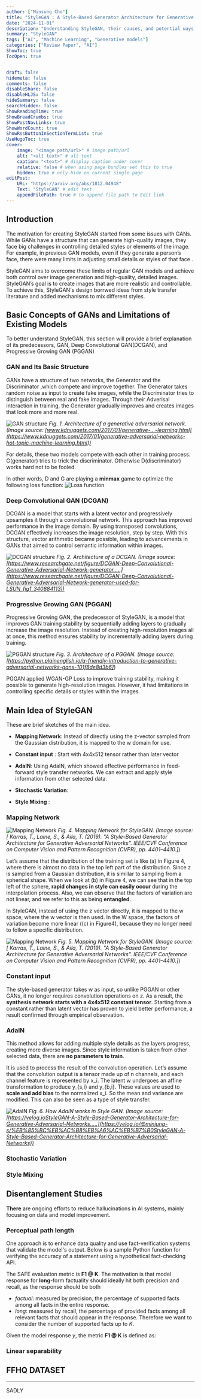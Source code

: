 ```yaml
---
author: ["Minsung Cho"]
title: "StyleGAN : A Style-Based Generator Architecture for Generative Adversarial Networks"
date: "2024-11-01"
description: "Understanding StyleGAN, their causes, and potential ways to mitigate them."
summary: "StyleGAN"
tags: ["AI", "Machine Learning", "Generative models"]
categories: ["Review Paper", "AI"]
ShowToc: true
TocOpen: true


draft: false
hidemeta: false
comments: false
disableShare: false
disableHLJS: false
hideSummary: false
searchHidden: false
ShowReadingTime: true
ShowBreadCrumbs: true
ShowPostNavLinks: true
ShowWordCount: true
ShowRssButtonInSectionTermList: true
UseHugoToc: true
cover:
    image: "<image path/url>" # image path/url
    alt: "<alt text>" # alt text
    caption: "<text>" # display caption under cover
    relative: false # when using page bundles set this to true
    hidden: true # only hide on current single page
editPost:
    URL: "https://arxiv.org/abs/1812.04948"
    Text: "StyleGAN" # edit text
    appendFilePath: true # to append file path to Edit link
---
```









## Introduction

The motivation for creating StyleGAN started from some issues with GANs. While GANs have a structure that can generate high-quality images, they face big challenges in controlling detailed styles or elements of the image. For example, in previous GAN models, even if they generate a person’s face, there were many limits in adjusting small details or styles of that face .

StyleGAN aims to overcome these limits of regular GAN models and achieve both control over image generation and high-quality, detailed images. StyleGAN’s goal is to create images that are more realistic and controllable. To achieve this, StyleGAN's design borrwed ideas from style transfer literature and added mechanisms to mix different styles.




## Basic Concepts of GANs and Limitations of Existing Models


To better understand StyleGAN, this section will provide a brief explanation of its predecessors, GAN, Deep Convolutional GAN(DCGAN), and Progressive Growing GAN (PGGAN)

### GAN and Its Basic Structure

GANs have a structure of two networks, the Generator and the Discriminator ,which compete and improve together. The Generator takes random noise as input to create fake images, while the Discriminator tries to distinguish between real and fake images. Through their Adverisal interaction in training, the Generator gradually improves and creates images that look more and more real.

![GAN structure](/image/stylegan/ganstructure.png)
*Fig. 1. Architecture of a generative adversarial network. (Image source: [www.kdnuggets.com/2017/01/generative-...-learning.html](https://www.kdnuggets.com/2017/01/generative-adversarial-networks-hot-topic-machine-learning.html))*

For details, these two models compete with each other in training process. G(generator) tries to trick the discriminator. Otherwise D(discriminator) works hard not to be fooled.

In other words, D and G are playing a **minmax** game to optimize the following loss function: 
![Loss function](/image/stylegan/minmaxgame.png)


### Deep Convolutional GAN (DCGAN)

DCGAN is a model that starts with a latent vector and progressively upsamples it through a convolutional network. This approach has improved performance in the image domain. By using transposed convolutions, DCGAN effectively increases the image resolution, step by step. With this structure, vector arithmetic became possible, leading to advancements in GANs that aimed to control semantic information within images.

![DCGAN structure](/image/stylegan/dcganstructure.png)
*Fig. 2. Architecture of a DCGAN. (Image source: [https://www.researchgate.net/figure/DCGAN-Deep-Convolutional-Generative-Adversarial-Network-generator.....](https://www.researchgate.net/figure/DCGAN-Deep-Convolutional-Generative-Adversarial-Network-generator-used-for-LSUN_fig1_340884113))*


### Progressive Growing GAN (PGGAN)

Progressive Growing GAN, the predecessor of StyleGAN, is a model that improves GAN training stability by sequentially adding layers to gradually increase the image resolution. Instead of creating high-resolution images all at once, this method ensures stability by incrementally adding layers during training.

![PGGAN structure](/image/stylegan/pggan.png)
*Fig. 3. Architecture of a PGGAN. (Image source: [https://python.plainenglish.io/a-friendly-introduction-to-generative-adversarial-networks-gans-101f8de8d3b6]*)

PGGAN applied WGAN-GP Loss to improve training stability, making it possible to generate high-resolution images. However, it had limitations in controlling specific details or styles within the images.


## Main Idea of StyleGAN

These are brief sketches of the main idea.

- **Mapping Network**: Instead of directly using the z-vector sampled from the Gaussian distribution, it is mapped to the w domain for use.

- **Constant input** : Start with 4x4x512 tensor rather than later vector

- **AdaIN**: Using AdaIN, which showed effective performance in feed-forward style transfer networks.  We can extract and apply style information from other selected data.



- **Stochastic Variation**: 



- **Style Mixing** : 

### Mapping Network

![Mapping Network](/image/stylegan/mappingnetwork.png)
*Fig. 4. Mapping Network for StyleGAN. (Image source: [ Karras, T., Laine, S., & Aila, T. (2019). "A Style-Based Generator Architecture for Generative Adversarial Networks". IEEE/CVF Conference on Computer Vision and Pattern Recognition (CVPR), pp. 4401–4410.]*)

Let’s assume that the distribution of the training set is like (a) in Figure 4, where there is almost no data in the top left part of the distribution. Since z is sampled from a Gaussian distribution, it is simillar to sampling from a spherical shape. When we look at (b) in Figure 4, 
we can see that in the top left of the sphere, **rapid changes in style can easily occur** during the interpolation process. Also, we can observe that the factors of variation are not linear, and we refer to this as being **entangled**.

In StyleGAN, instead of using the z vector directly, it is mapped to the w space, where the w vector is then used. In the W space, the factors of variation become more linear ((c) in Figure4), because they no longer need to follow a specific distribution.

![Mapping Network](/image/stylegan/mappingnetwork2.png#center)
*Fig. 5. Mapping Network for StyleGAN. (Image source: [ Karras, T., Laine, S., & Aila, T. (2019). "A Style-Based Generator Architecture for Generative Adversarial Networks". IEEE/CVF Conference on Computer Vision and Pattern Recognition (CVPR), pp. 4401–4410.]*)


### Constant input

The style-based generator takes w as input, so unlike PGGAN or other GANs, it no longer requires convolution operations on z. As a result, the **synthesis network starts with a 4x4x512 constant tensor**. Starting from a constant rather than latent vector has proven to yield better performance, a result confirmed through empirical observation.


### AdaIN

This method allows for adding multiple style details as the layers progress, creating more diverse images. Since style information is taken from other selected data, there are **no parameters to train**.

It is used to process the result of the convolution operation. Let’s assume that the convolution output is a tensor made up of n channels, and each channel feature is represented by x_i. The latent w undergoes an affine transformation to produce y_{s,i} and y_{b,i}. These values are used to **scale and add bias** to the normalized x_i. So the mean and variance are modified. This can also be seen as a type of style transfer.

![AdaIN](/image/stylegan/adain.png#center)
*Fig. 6. How AdaIN works in Style GAN. (Image source: [https://velog.ioStyleGAN-A-Style-Based-Generator-Architecture-for-Generative-Adversarial-Networks.....](https://velog.io/@minjung-s/%EB%85%BC%EB%AC%B8%EB%A6%AC%EB%B7%B0StyleGAN-A-Style-Based-Generator-Architecture-for-Generative-Adversarial-Networks))*





### Stochastic Variation






### Style Mixing




## Disentanglement Studies

**There** are ongoing efforts to reduce hallucinations in AI systems, mainly focusing on data and model improvement.

### Perceptual path length

One approach is to enhance data quality and use fact-verification systems that validate the model's output. Below is a sample Python function for verifying the accuracy of a statement using a hypothetical fact-checking API.

The SAFE evaluation metric is **F1 @ K**. The motivation is that model response for **long**-form factuality should ideally hit both precision and recall, as the response should be both

- *factual*: measured by precision, the percentage of supported facts among all facts in the entire response.
- *long*: measured by recall, the percentage of provided facts among all relevant facts that should appear in the response. Therefore we want to consider the number of supported facts up to *K*.

Given the model response *y*, the metric **F1 @ K** is defined as:


### Linear separability



## FFHQ DATASET



___


SADLY
